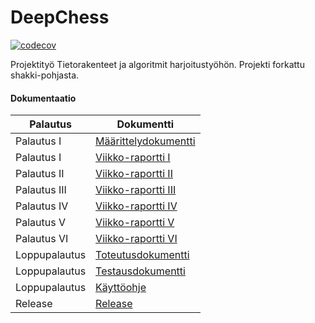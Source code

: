 # DeepChess

[![codecov](https://codecov.io/gh/jarsba/DeepChess/branch/master/graph/badge.svg?token=YT430ZDL1Z)](https://codecov.io/gh/jarsba/DeepChess)

Projektityö Tietorakenteet ja algoritmit harjoitustyöhön. Projekti forkattu shakki-pohjasta.

#### Dokumentaatio

| Palautus | Dokumentti |
| --- | ---- |
| Palautus I | [Määrittelydokumentti](https://github.com/jarsba/DeepChess/blob/master/documentation/m%C3%A4%C3%A4rittelydokumentti.md) |
| Palautus I | [Viikko-raportti I](https://github.com/jarsba/DeepChess/blob/master/documentation/viikkoraportti_1.md) |
| Palautus II | [Viikko-raportti II](https://github.com/jarsba/DeepChess/blob/master/documentation/viikkoraportti_2.md) |
| Palautus III | [Viikko-raportti III](https://github.com/jarsba/DeepChess/blob/master/documentation/viikkoraportti_3.md) |
| Palautus IV | [Viikko-raportti IV](https://github.com/jarsba/DeepChess/blob/master/documentation/viikkoraportti_4.md) |
| Palautus V | [Viikko-raportti V](https://github.com/jarsba/DeepChess/blob/master/documentation/viikkoraportti_5.md) |
| Palautus VI | [Viikko-raportti VI](https://github.com/jarsba/DeepChess/blob/master/documentation/viikkoraportti_6.md) |
| Loppupalautus | [Toteutusdokumentti](https://github.com/jarsba/DeepChess/blob/master/documentation/toteutusdokumentti.md) |
| Loppupalautus | [Testausdokumentti](https://github.com/jarsba/DeepChess/blob/master/documentation/testausdokumentti.md) |
| Loppupalautus | [Käyttöohje](https://github.com/jarsba/DeepChess/blob/master/documentation/käyttöohje.md) |
| Release | [Release]() |
